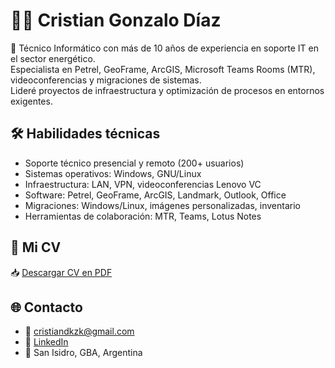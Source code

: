 
# 👨‍💻 Cristian Gonzalo Díaz

🎯 Técnico Informático con más de 10 años de experiencia en soporte IT en el sector energético.  
Especialista en Petrel, GeoFrame, ArcGIS, Microsoft Teams Rooms (MTR), videoconferencias y migraciones de sistemas.  
Lideré proyectos de infraestructura y optimización de procesos en entornos exigentes.

## 🛠 Habilidades técnicas

- Soporte técnico presencial y remoto (200+ usuarios)
- Sistemas operativos: Windows, GNU/Linux
- Infraestructura: LAN, VPN, videoconferencias Lenovo VC
- Software: Petrel, GeoFrame, ArcGIS, Landmark, Outlook, Office
- Migraciones: Windows/Linux, imágenes personalizadas, inventario
- Herramientas de colaboración: MTR, Teams, Lotus Notes

## 📄 Mi CV

📥 [Descargar CV en PDF](./README_cv_cristian_diaz)

## 🌐 Contacto

- 📧 cristiandkzk@gmail.com  
- 🔗 [LinkedIn](https://www.linkedin.com/in/cristian-gonzalo-diaz-99115786)  
- 📍 San Isidro, GBA, Argentina
